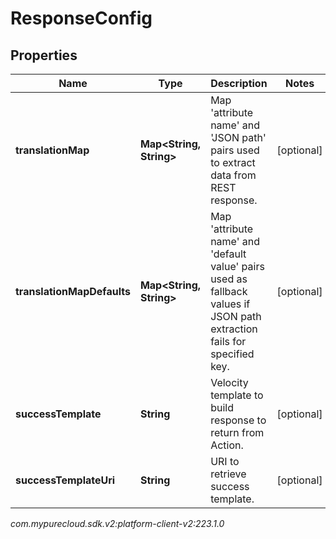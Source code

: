 # ResponseConfig


## Properties

| Name | Type | Description | Notes |
| ------------ | ------------- | ------------- | ------------- |
| **translationMap** | **Map&lt;String, String&gt;** | Map 'attribute name' and 'JSON path' pairs used to extract data from REST response. |  [optional] |
| **translationMapDefaults** | **Map&lt;String, String&gt;** | Map 'attribute name' and 'default value' pairs used as fallback values if JSON path extraction fails for specified key. |  [optional] |
| **successTemplate** | **String** | Velocity template to build response to return from Action. |  [optional] |
| **successTemplateUri** | **String** | URI to retrieve success template. |  [optional] |




_com.mypurecloud.sdk.v2:platform-client-v2:223.1.0_
